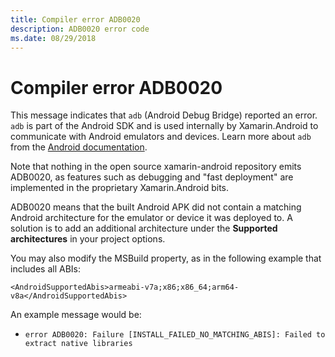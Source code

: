 ```yaml
---
title: Compiler error ADB0020
description: ADB0020 error code
ms.date: 08/29/2018
---
```

# Compiler error ADB0020

This message indicates that `adb` (Android Debug Bridge) reported an
error. `adb` is part of the Android SDK and is used internally by
Xamarin.Android to communicate with Android emulators and devices.
Learn more about `adb` from the [Android documentation][adb].

Note that nothing in the open source xamarin-android repository
emits ADB0020, as features such as debugging and "fast deployment"
are implemented in the proprietary Xamarin.Android bits.

ADB0020 means that the built Android APK did not contain a matching
Android architecture for the emulator or device it was deployed to. A
solution is to add an additional architecture under the
**Supported architectures** in your project options.

You may also modify the MSBuild property, as in the following example
that includes all ABIs:

    <AndroidSupportedAbis>armeabi-v7a;x86;x86_64;arm64-v8a</AndroidSupportedAbis>

An example message would be:
- `error ADB0020: Failure [INSTALL_FAILED_NO_MATCHING_ABIS]: Failed to extract native libraries`

[adb]: https://developer.android.com/studio/command-line/adb
